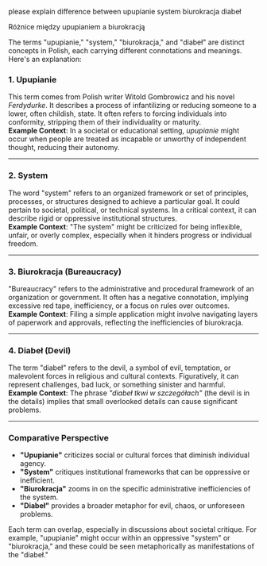 please explain difference between upupianie system biurokracja diabeł

Różnice między upupianiem a biurokracją

The terms "upupianie," "system," "biurokracja," and "diabeł" are distinct concepts in Polish, each carrying different connotations and meanings. Here's an explanation:

### **1. Upupianie**  
This term comes from Polish writer Witold Gombrowicz and his novel *Ferdydurke*. It describes a process of infantilizing or reducing someone to a lower, often childish, state. It often refers to forcing individuals into conformity, stripping them of their individuality or maturity.  
**Example Context**: In a societal or educational setting, *upupianie* might occur when people are treated as incapable or unworthy of independent thought, reducing their autonomy.

---

### **2. System**  
The word "system" refers to an organized framework or set of principles, processes, or structures designed to achieve a particular goal. It could pertain to societal, political, or technical systems. In a critical context, it can describe rigid or oppressive institutional structures.  
**Example Context**: "The system" might be criticized for being inflexible, unfair, or overly complex, especially when it hinders progress or individual freedom.

---

### **3. Biurokracja (Bureaucracy)**  
"Bureaucracy" refers to the administrative and procedural framework of an organization or government. It often has a negative connotation, implying excessive red tape, inefficiency, or a focus on rules over outcomes.  
**Example Context**: Filing a simple application might involve navigating layers of paperwork and approvals, reflecting the inefficiencies of biurokracja.

---

### **4. Diabeł (Devil)**  
The term "diabeł" refers to the devil, a symbol of evil, temptation, or malevolent forces in religious and cultural contexts. Figuratively, it can represent challenges, bad luck, or something sinister and harmful.  
**Example Context**: The phrase *"diabeł tkwi w szczegółach"* (the devil is in the details) implies that small overlooked details can cause significant problems.

---

### **Comparative Perspective**  
- **"Upupianie"** criticizes social or cultural forces that diminish individual agency.  
- **"System"** critiques institutional frameworks that can be oppressive or inefficient.  
- **"Biurokracja"** zooms in on the specific administrative inefficiencies of the system.  
- **"Diabeł"** provides a broader metaphor for evil, chaos, or unforeseen problems.

Each term can overlap, especially in discussions about societal critique. For example, "upupianie" might occur within an oppressive "system" or "biurokracja," and these could be seen metaphorically as manifestations of the "diabeł."
